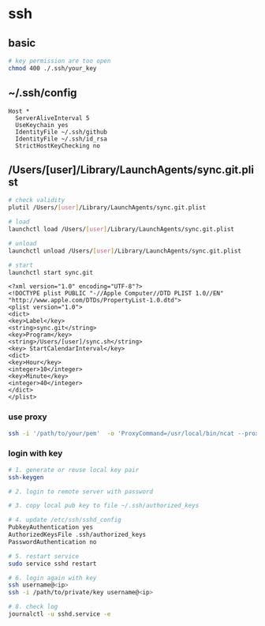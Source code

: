 # ssh

## basic

```bash
# key permission are too open
chmod 400 ./.ssh/your_key
```

## ~/.ssh/config

    Host *
      ServerAliveInterval 5
      UseKeychain yes
      IdentityFile ~/.ssh/github
      IdentityFile ~/.ssh/id_rsa
      StrictHostKeyChecking no

## /Users/[user]/Library/LaunchAgents/sync.git.plist

```bash
# check validity
plutil /Users/[user]/Library/LaunchAgents/sync.git.plist

# load
launchctl load /Users/[user]/Library/LaunchAgents/sync.git.plist

# unload
launchctl unload /Users/[user]/Library/LaunchAgents/sync.git.plist

# start
launchctl start sync.git
```

```plist
<?xml version="1.0" encoding="UTF-8"?>
<!DOCTYPE plist PUBLIC "-//Apple Computer//DTD PLIST 1.0//EN" "http://www.apple.com/DTDs/PropertyList-1.0.dtd">
<plist version="1.0">
<dict>
<key>Label</key>
<string>sync.git</string>
<key>Program</key>
<string>/Users/[user]/sync.sh</string>
<key> StartCalendarInterval</key>
<dict>
<key>Hour</key>
<integer>10</integer>
<key>Minute</key>
<integer>40</integer>
</dict>
</plist>
```

### use proxy

```bash
ssh -i '/path/to/your/pem'  -o 'ProxyCommand=/usr/local/bin/ncat --proxy <proxy_ip>:<proxy_port> --proxy-type http %h %p' <user_name>@<ip>
```

### login with key

```bash
# 1. generate or reuse local key pair
ssh-keygen

# 2. login to remote server with password

# 3. copy local pub key to file ~/.ssh/authorized_keys

# 4. update /etc/ssh/sshd_config
PubkeyAuthentication yes
AuthorizedKeysFile .ssh/authorized_keys
PasswordAuthentication no

# 5. restart service
sudo service sshd restart

# 6. login again with key
ssh username@<ip>
ssh -i /path/to/private/key username@<ip>

# 8. check log
journalctl -u sshd.service -e
```

